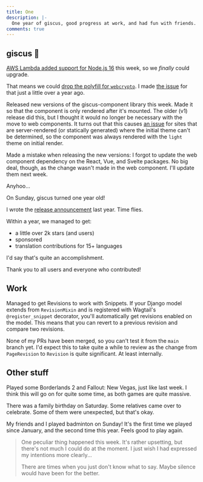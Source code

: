 ```yaml
---
title: One
description: |-
  One year of giscus, good progress at work, and had fun with friends.
comments: true
---
```


## giscus 💎

[AWS Lambda added support for Node.js 16][aws-node16] this week, so we _finally_
could upgrade.

That means we could [drop the polyfill for `webcrypto`][drop-peculiar]. I made
[the issue][crypto-issue] for that just a little over a year ago.

Released new versions of the giscus-component library this week. Made it so that
the component is only rendered after it's mounted. The older (v1) release did
this, but I thought it would no longer be necessary with the move to web
components. It turns out that this causes [an issue][theme-issue] for sites that
are server-rendered (or statically generated) where the initial theme can't be
determined, so the component was always rendered with the `light` theme on
initial render.

Made a mistake when releasing the new versions: I forgot to update the web
component dependency on the React, Vue, and Svelte packages. No big deal,
though, as the change wasn't made in the web component. I'll update them next
week.

Anyhoo...

On Sunday, giscus turned one year old!

I wrote the [release announcement][release-announcement] last year. Time flies.

Within a year, we managed to get:

- a little over 2k stars (and users)
- sponsored
- translation contributions for 15+ languages

I'd say that's quite an accomplishment.

Thank you to all users and everyone who contributed!

## Work

Managed to get Revisions to work with Snippets. If your Django model extends
from `RevisionMixin` and is registered with Wagtail's `@register_snippet`
decorator, you'll automatically get revisions enabled on the model. This means
that you can revert to a previous revision and compare two revisions.

None of my PRs have been merged, so you can't test it from the `main` branch
yet. I'd expect this to take quite a while to review as the change from
`PageRevision` to `Revision` is quite significant. At least internally.

## Other stuff

Played some Borderlands 2 and Fallout: New Vegas, just like last week. I think
this will go on for quite some time, as both games are quite massive.

There was a family birthday on Saturday. Some relatives came over to celebrate.
Some of them were unexpected, but that's okay.

My friends and I played badminton on Sunday! It's the first time we played since
January, and the second time this year. Feels good to play again.

<div className="opacity-0 hover:opacity-100">

> One peculiar thing happened this week. It's rather upsetting, but there's not
> much I could do at the moment. I just wish I had expressed my intentions more
> clearly...
>
> There are times when you just don't know what to say. Maybe silence would have
> been for the better.

</div>

[aws-node16]: https://aws.amazon.com/about-aws/whats-new/2022/05/aws-lambda-adds-support-node-js-16/
[drop-peculiar]: https://github.com/giscus/giscus/pull/537
[crypto-issue]: https://github.com/giscus/giscus/issues/29
[theme-issue]: https://github.com/giscus/giscus-component/issues/190
[release-announcement]: /posts/giscus
